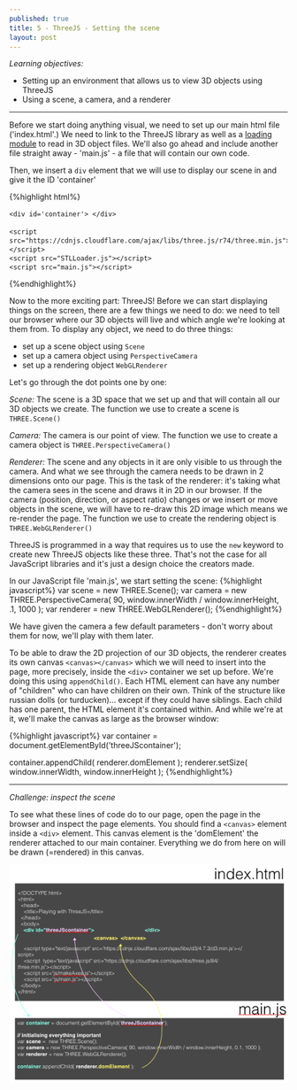 ```yaml
---
published: true
title: 5 - ThreeJS - Setting the scene
layout: post
---
```


_Learning objectives:_

* Setting up an environment that allows us to view 3D objects using ThreeJS
* Using a scene, a camera, and a renderer

___

Before we start doing anything visual, we need to set up our main html file ('index.html'.)
We need to link to the ThreeJS library as well as a [loading module](https://raw.githubusercontent.com/mrdoob/three.js/master/examples/js/loaders/STLLoader.js) to read in 3D object files. We'll also go ahead and include another file straight away - 'main.js' - a file that will contain our own code.

Then, we insert a `div` element that we will use to display our scene in and give it the ID 'container'

{%highlight html%}
<!DOCTYPE html>
<html>
  <head>
    <title>Playing with ThreeJS</title>
  </head>
  <body>

    <div id='container'> </div>

    <script src="https://cdnjs.cloudflare.com/ajax/libs/three.js/r74/three.min.js"></script>
    <script src="STLLoader.js"></script>
    <script src="main.js"></script>
  </body>
</html>
{%endhighlight%}

Now to the more exciting part: ThreeJS!
Before we can start displaying things on the screen, there are a few things we need to do: we need to tell our browser where our 3D objects will live and which angle we're looking at them from. To display any object, we need to do three things:

* set up a scene object using `Scene`
* set up a camera object using `PerspectiveCamera`
* set up a rendering object `WebGLRenderer`

Let's go through the dot points one by one:

_Scene:_
The scene is a 3D space that we set up and that will contain all our 3D objects we create. The function we use to create a scene is `THREE.Scene()`

_Camera:_
The camera is our point of view. The function we use to create a camera object is `THREE.PerspectiveCamera()`

_Renderer:_
The scene and any objects in it are only visible to us through the camera. And what we see through the camera needs to be drawn in 2 dimensions onto our page. This is the task of the renderer: it's taking what the camera sees in the scene and draws it in 2D in our browser.
If the camera (position, direction, or aspect ratio) changes or we insert or move objects in the scene, we will have to re-draw this 2D image which means we re-render the page.
The function we use to create the rendering object is `THREE.WebGLRenderer()`

ThreeJS is programmed in a way that requires us to use the `new` keyword to create new ThreeJS objects like these three. That's not the case for all JavaScript libraries and it's just a design choice the creators made.

In our JavaScript file 'main.js', we start setting the scene:
{%highlight javascript%}
var scene =  new THREE.Scene();
var camera = new THREE.PerspectiveCamera( 90, window.innerWidth / window.innerHeight, .1, 1000 );
var renderer = new THREE.WebGLRenderer();
{%endhighlight%}

We have given the camera a few default parameters - don't worry about them for now, we'll play with them later.

To be able to draw the 2D projection of our 3D objects, the renderer creates its own canvas `<canvas></canvas>` which we will need to insert into the page, more precisely, inside the `<div>` container we set up before.
We're doing this using `appendChild()`. Each HTML element can have any number of "children" who can have children on their own. Think of the structure like russian dolls (or turducken)... except if they could have siblings. Each child has one parent, the HTML element it's contained within.
And while we're at it, we'll make the canvas as large as the browser window:

{%highlight javascript%}
var container = document.getElementById('threeJScontainer');

container.appendChild( renderer.domElement );
renderer.setSize( window.innerWidth, window.innerHeight );
{%endhighlight%}

___

_Challenge: inspect the scene_

To see what these lines of code do to our page, open the page in the browser and inspect the page elements. You should find a `<canvas>` element inside a `<div>` element. This canvas element is the 'domElement' the renderer attached to our main container. Everything we do from here on will be drawn (=rendered) in this canvas.

[![setup](https://raw.githubusercontent.com/IsaKiko/ThreeJS-course/master/_posts/setup.png)](https://raw.githubusercontent.com/IsaKiko/ThreeJS-course/master/_posts/setup.png)

